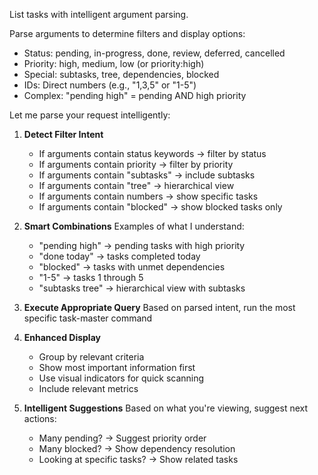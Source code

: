List tasks with intelligent argument parsing.

Parse arguments to determine filters and display options:
- Status: pending, in-progress, done, review, deferred, cancelled
- Priority: high, medium, low (or priority:high)
- Special: subtasks, tree, dependencies, blocked
- IDs: Direct numbers (e.g., "1,3,5" or "1-5")
- Complex: "pending high" = pending AND high priority


Let me parse your request intelligently:

1. **Detect Filter Intent**
   - If arguments contain status keywords → filter by status
   - If arguments contain priority → filter by priority
   - If arguments contain "subtasks" → include subtasks
   - If arguments contain "tree" → hierarchical view
   - If arguments contain numbers → show specific tasks
   - If arguments contain "blocked" → show blocked tasks only

2. **Smart Combinations**
   Examples of what I understand:
   - "pending high" → pending tasks with high priority
   - "done today" → tasks completed today
   - "blocked" → tasks with unmet dependencies
   - "1-5" → tasks 1 through 5
   - "subtasks tree" → hierarchical view with subtasks

3. **Execute Appropriate Query**
   Based on parsed intent, run the most specific task-master command

4. **Enhanced Display**
   - Group by relevant criteria
   - Show most important information first
   - Use visual indicators for quick scanning
   - Include relevant metrics

5. **Intelligent Suggestions**
   Based on what you're viewing, suggest next actions:
   - Many pending? → Suggest priority order
   - Many blocked? → Show dependency resolution
   - Looking at specific tasks? → Show related tasks